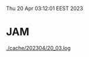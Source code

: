 Thu 20 Apr 03:12:01 EEST 2023
# JAM
<a href='./cache/202304/20_03.log'>./cache/202304/20_03.log</a>
